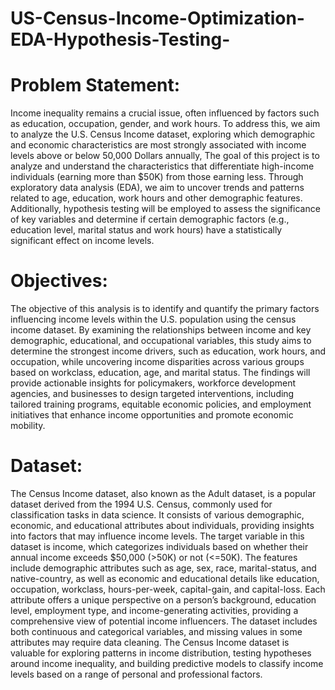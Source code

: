 # US-Census-Income-Optimization-EDA-Hypothesis-Testing-

# Problem Statement:
Income inequality remains a crucial issue, often influenced by factors such as education, occupation, gender, and work hours. To address this, we aim to analyze the U.S. Census Income dataset, exploring which demographic and economic characteristics are most strongly associated with income levels above or below 50,000 Dollars annually, The goal of this project is to analyze and understand the characteristics that differentiate high-income individuals (earning more than $50K) from those earning less. Through exploratory data analysis (EDA), we aim to uncover trends and patterns related to age, education, work hours and other demographic features. Additionally, hypothesis testing will be employed to assess the significance of key variables and determine if certain demographic factors (e.g., education level, marital status and work hours) have a statistically significant effect on income levels.

# Objectives:
The objective of this analysis is to identify and quantify the primary factors influencing income levels within the U.S. population using the census income dataset. By examining the relationships between income and key demographic, educational, and occupational variables, this study aims to determine the strongest income drivers, such as education, work hours, and occupation, while uncovering income disparities across various groups based on workclass, education, age, and marital status. The findings will provide actionable insights for policymakers, workforce development agencies, and businesses to design targeted interventions, including tailored training programs, equitable economic policies, and employment initiatives that enhance income opportunities and promote economic mobility.

# Dataset:
The Census Income dataset, also known as the Adult dataset, is a popular dataset derived from the 1994 U.S. Census, commonly used for classification tasks in data science. It consists of various demographic, economic, and educational attributes about individuals, providing insights into factors that may influence income levels. The target variable in this dataset is income, which categorizes individuals based on whether their annual income exceeds $50,000 (>50K) or not (<=50K). The features include demographic attributes such as age, sex, race, marital-status, and native-country, as well as economic and educational details like education, occupation, workclass, hours-per-week, capital-gain, and capital-loss. Each attribute offers a unique perspective on a person’s background, education level, employment type, and income-generating activities, providing a comprehensive view of potential income influencers. The dataset includes both continuous and categorical variables, and missing values in some attributes may require data cleaning. The Census Income dataset is valuable for exploring patterns in income distribution, testing hypotheses around income inequality, and building predictive models to classify income levels based on a range of personal and professional factors.
